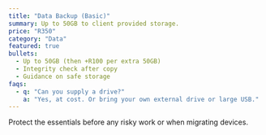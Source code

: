 ```yaml
---
title: "Data Backup (Basic)"
summary: Up to 50GB to client provided storage.
price: "R350"
category: "Data"
featured: true
bullets:
  - Up to 50GB (then +R100 per extra 50GB)
  - Integrity check after copy
  - Guidance on safe storage
faqs:
  - q: "Can you supply a drive?"
    a: "Yes, at cost. Or bring your own external drive or large USB."
---
```


Protect the essentials before any risky work or when migrating devices.
